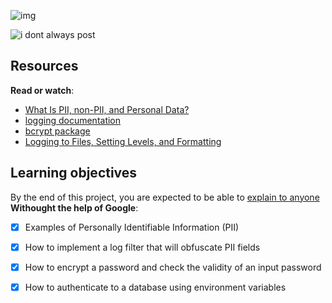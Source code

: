 ![img](https://assets.imaginablefutures.com/media/images/ALX_Logo.max-200x150.png)

![i dont always post](../memes/i-dont-always.png)

## Resources
__Read or watch__:

- [What Is PII, non-PII, and Personal Data?](https://piwik.pro/blog/what-is-pii-personal-data/)
- [logging documentation](https://docs.python.org/3/library/logging.html)
- [bcrypt package](https://github.com/pyca/bcrypt/)
- [Logging to Files, Setting Levels, and Formatting](https://www.youtube.com/watch?v=-ARI4Cz-awo)

## Learning objectives
By the end of this project, you are expected to be able to [explain to anyone](https://google.com/search?q=fenny+man+learning+technque) __Withought the help of Google__:


- [X] Examples of Personally Identifiable Information (PII)
- [X] How to implement a log filter that will obfuscate PII fields
- [X] How to encrypt a password and check the validity of an input password
- [x] How to authenticate to a database using environment variables


